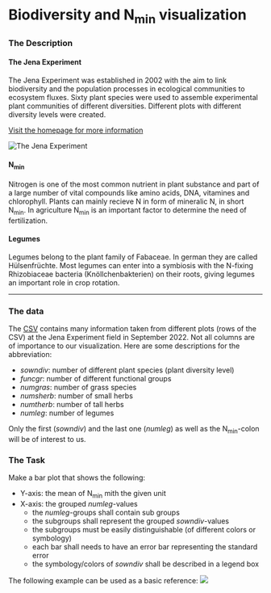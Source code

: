 # Biodiversity and N<sub>min</sub> visualization

### The Description

#### The Jena Experiment
The Jena Experiment was established in 2002 with the aim to link biodiversity and the population processes in ecological communities to ecosystem fluxes. Sixty plant species were used to assemble experimental plant communities of different diversities. Different plots with different diversity levels were created.     

[Visit the homepage for more information](http://the-jena-experiment.de/)

![The Jena Experiment](https://www.ufz.de/export/data/2/91642_Jena_experiment_feld.jpg)

#### N<sub>min</sub>
Nitrogen is one of the most common nutrient in plant substance and part of a large number of vital compounds like amino acids, DNA, vitamines and chlorophyll. Plants can mainly recieve N in form of mineralic N, in short N<sub>min</sub>. In agriculture N<sub>min</sub> is an important factor to determine the need of fertilization.

#### Legumes
Legumes belong to the plant family of Fabaceae. In german they are called Hülsenfrüchte. Most legumes can enter into a symbiosis with the N-fixing Rhizobiaceae bacteria (Knöllchenbakterien) on their roots, giving legumes an important role in crop rotation.

***

### The data
The [CSV](nmin_jena_2022.csv) contains many information taken from different plots (rows of the CSV) at the Jena Experiment field in September 2022. Not all columns are of importance to our visualization. Here are some descriptions for the abbreviation:

* *sowndiv*: number of different plant species (plant diversity level)
* *funcgr*: number of different functional groups
* *numgras*: number of grass species
* *numsherb*: number of small herbs 
* *numtherb*: number of tall herbs
* *numleg*: number of legumes

Only the first (*sowndiv*) and the last one (*numleg*) as well as the N<sub>min</sub>-colon will be of interest to us.

### The Task
Make a bar plot that shows the following:

* Y-axis: the mean of N<sub>min</sub> mith the given unit
* X-axis: the grouped *numleg*-values
  + the *numleg*-groups shall contain sub groups
  + the subgroups shall represent the grouped *sowndiv*-values
  + the subgroups must be easily distinguishable (of different colors or symbology)
  + each bar shall needs to have an error bar representing the standard error
  + the symbology/colors of *sowndiv* shall be described in a legend box
  
The following example can be used as a basic reference:
![](https://clauswilke.com/dataviz/visualizing_amounts_files/figure-html/income-by-age-race-dodged-1.png)

